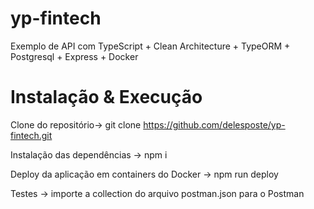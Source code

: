 # yp-fintech
Exemplo de API com TypeScript + Clean Architecture + TypeORM + Postgresql + Express + Docker

# Instalação & Execução
Clone do repositório-> git clone https://github.com/delesposte/yp-fintech.git

Instalação das dependências -> npm i

Deploy da aplicação em containers do Docker -> npm run deploy

Testes -> importe a collection do arquivo postman.json para o Postman
